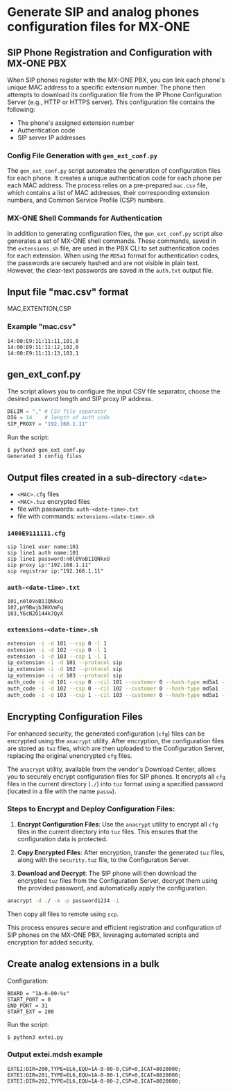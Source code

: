 # Generate SIP and analog phones configuration files for MX-ONE

## SIP Phone Registration and Configuration with MX-ONE PBX

When SIP phones register with the MX-ONE PBX, you can link each phone's unique MAC address to a specific extension number. The phone then attempts to download its configuration file from the IP Phone Configuration Server (e.g., HTTP or HTTPS server). This configuration file contains the following:

- The phone's assigned extension number
- Authentication code
- SIP server IP addresses

### Config File Generation with `gen_ext_conf.py`

The `gen_ext_conf.py` script automates the generation of configuration files for each phone. It creates a unique authentication code for each phone per each MAC address. The process relies on a pre-prepared `mac.csv` file, which contains a list of MAC addresses, their corresponding extension numbers, and Common Service Profile (CSP) numbers.

### MX-ONE Shell Commands for Authentication

In addition to generating configuration files, the `gen_ext_conf.py` script also generates a set of MX-ONE shell commands. These commands, saved in the `extensions.sh` file, are used in the PBX CLI to set authentication codes for each extension. When using the `MD5a1` format for authentication codes, the passwords are securely hashed and are not visible in plain text. However, the clear-text passwords are saved in the `auth.txt` output file.

## Input file "mac.csv" format
MAC,EXTENTION,CSP

### Example "mac.csv"
```
14:00:E9:11:11:11,101,0
14:00:E9:11:11:12,102,0
14:00:E9:11:11:13,103,1
```

## gen_ext_conf.py

The script allows you to configure the input CSV file separator, choose the desired password length and SIP proxy IP address.

```python
DELIM = "," # CSV file separator
DIG = 14    # length of auth code
SIP_PROXY = "192.168.1.11"
```

Run the script:
```
$ python3 gen_ext_conf.py
Generated 3 config files
```

## Output files created in a sub-directory `<date>`
- `<MAC>.cfg` files
- `<MAC>.tuz` encrypted files
- file with passwords: `auth-<date-time>.txt`
- file with commands: `extensions-<date-time>.sh`

### `1400E9111111.cfg`

```
sip line1 user name:101
sip line1 auth name:101
sip line1 password:n0l0VoB11QNkxU
sip proxy ip:"192.168.1.11"
sip registrar ip:"192.168.1.11"
```

### `auth-<date-time>.txt`

```
101,n0l0VoB11QNkxU
102,pY9BwjbJHXVmFq
103,Y6cN2O144k7QyX
```

### `extensions-<date-time>.sh`

```sh
extension -i -d 101 --csp 0 -l 1
extension -i -d 102 --csp 0 -l 1
extension -i -d 103 --csp 1 -l 1
ip_extension -i -d 101 --protocol sip
ip_extension -i -d 102 --protocol sip
ip_extension -i -d 103 --protocol sip
auth_code -i -d 101 --csp 0 --cil 101 --customer 0 --hash-type md5a1 --auth-code n0l0VoB11QNkxU
auth_code -i -d 102 --csp 0 --cil 102 --customer 0 --hash-type md5a1 --auth-code pY9BwjbJHXVmFq
auth_code -i -d 103 --csp 1 --cil 103 --customer 0 --hash-type md5a1 --auth-code Y6cN2O144k7QyX
```

## Encrypting Configuration Files

For enhanced security, the generated configuration (`cfg`) files can be encrypted using the `anacrypt` utility. After encryption, the configuration files are stored as `tuz` files, which are then uploaded to the Configuration Server, replacing the original unencrypted `cfg` files.

The `anacrypt` utility, available from the vendor's Download Center, allows you to securely encrypt configuration files for SIP phones. It encrypts all `cfg` files in the current directory (`./`) into `tuz` format using a specified password (located in a file with the name `passw`).

### Steps to Encrypt and Deploy Configuration Files:

1. **Encrypt Configuration Files**: Use the `anacrypt` utility to encrypt all `cfg` files in the current directory into `tuz` files. This ensures that the configuration data is protected.
   
2. **Copy Encrypted Files**: After encryption, transfer the generated `tuz` files, along with the `security.tuz` file, to the Configuration Server.

3. **Download and Decrypt**: The SIP phone will then download the encrypted `tuz` files from the Configuration Server, decrypt them using the provided password, and automatically apply the configuration.

```sh
anacrypt -d ./ -m -p password1234 -i
```

Then copy all files to remote using `scp`.

This process ensures secure and efficient registration and configuration of SIP phones on the MX-ONE PBX, leveraging automated scripts and encryption for added security.

## Create analog extensions in a bulk

Configuration:
```
BOARD = "1A-0-00-%s"
START_PORT = 0
END_PORT = 31
START_EXT = 200
```

Run the script:
```
$ python3 extei.py
```

### Output extei.mdsh example

```
EXTEI:DIR=200,TYPE=EL6,EQU=1A-0-00-0,CSP=0,ICAT=8020000;
EXTEI:DIR=201,TYPE=EL6,EQU=1A-0-00-1,CSP=0,ICAT=8020000;
EXTEI:DIR=202,TYPE=EL6,EQU=1A-0-00-2,CSP=0,ICAT=8020000;
```
